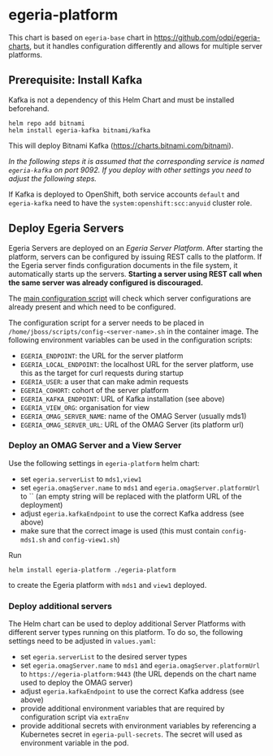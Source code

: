 # egeria-platform

This chart is based on `egeria-base` chart in https://github.com/odpi/egeria-charts, but it handles configuration differently and allows for multiple server platforms.


## Prerequisite: Install Kafka

Kafka is not a dependency of this Helm Chart and must be installed beforehand.

```
helm repo add bitnami
helm install egeria-kafka bitnami/kafka
```

This will deploy Bitnami Kafka (https://charts.bitnami.com/bitnami).

*In the following steps it is assumed that the corresponding service is named `egeria-kafka` on port 9092. If you deploy with other settings you need to adjust the following steps.*

If Kafka is deployed to OpenShift, both service accounts `default` and `egeria-kafka` need to have the `system:openshift:scc:anyuid` cluster role.

## Deploy Egeria Servers

Egeria Servers are deployed on an *Egeria Server Platform*. After starting the platform, servers can be configured by issuing REST calls to the platform. If the Egeria server finds configuration documents in the file system, it automatically starts up the servers. **Starting a server using REST call when the same server was already configured is discouraged.**

The [main configuration script](scripts/run.sh) will check which server configurations are already present and which need to be configured.

The configuration script for a server needs to be placed in `/home/jboss/scripts/config-<server-name>.sh` in the container image. The following environment variables can be used in the configuration scripts:
- `EGERIA_ENDPOINT`: the URL for the server platform
- `EGERIA_LOCAL_ENDPOINT`: the localhost URL for the server platform, use this as the target for curl requests during startup
- `EGERIA_USER`: a user that can make admin requests
- `EGERIA_COHORT`: cohort of the server platform
- `EGERIA_KAFKA_ENDPOINT`: URL of Kafka installation (see above)
- `EGERIA_VIEW_ORG`: organisation for view
- `EGERIA_OMAG_SERVER_NAME`: name of the OMAG Server (usually mds1)
- `EGERIA_OMAG_SERVER_URL`: URL of the OMAG Server (its platform url)

### Deploy an OMAG Server and a View Server

Use the following settings in `egeria-platform` helm chart:
- set `egeria.serverList` to `mds1,view1`
- set `egeria.omagServer.name` to `mds1` and `egeria.omagServer.platformUrl` to `` (an empty string will be replaced with the platform URL of the deployment)
- adjust `egeria.kafkaEndpoint` to use the correct Kafka address (see above)
- make sure that the correct image is used (this must contain `config-mds1.sh` and `config-view1.sh`)

Run
```
helm install egeria-platform ./egeria-platform
```
to create the Egeria platform with `mds1` and `view1` deployed.

### Deploy additional servers

The Helm chart can be used to deploy additional Server Platforms with different server types running on this platform. To do so, the following settings need to be adjusted in `values.yaml`:
- set `egeria.serverList` to the desired server types
- set `egeria.omagServer.name` to `mds1` and `egeria.omagServer.platformUrl` to `https://egeria-platform:9443` (the URL depends on the chart name used to deploy the OMAG server)
- adjust `egeria.kafkaEndpoint` to use the correct Kafka address (see above)
- provide additional environment variables that are required by configuration script via `extraEnv`
- provide additional secrets with environment variables by referencing a Kubernetes secret in `egeria-pull-secrets`. The secret will used as environment variable in the pod.
